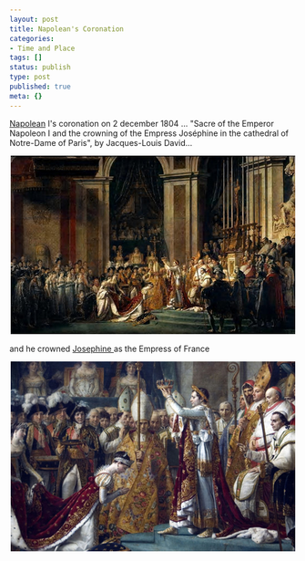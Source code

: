 ```yaml
---
layout: post
title: Napolean's Coronation
categories:
- Time and Place
tags: []
status: publish
type: post
published: true
meta: {}
---
```

<a href="http://en.wikipedia.org/wiki/Napoleon_I_of_France">Napolean</a> I's coronation on 2 december 1804 ... "Sacre of the Emperor Napoleon I and the crowning of the Empress Joséphine in the cathedral of Notre-Dame of Paris", by Jacques-Louis David...
<p align="center"><img src="/img/napolean_coronation_1.jpg" /></p>
<p align="left">and he crowned <a href="http://en.wikipedia.org/wiki/Jos%C3%A9phine_de_Beauharnais">Josephine </a>as the Empress of France</p>
<p align="center"><img src="/img/napolean_coronation_2.jpg" /></p>
